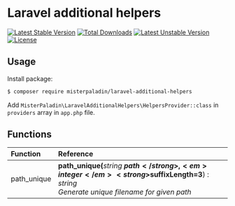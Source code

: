 # Laravel additional helpers

[![Latest Stable Version](https://poser.pugx.org/misterpaladin/laravel-additional-helpers/v/stable)](https://packagist.org/packages/misterpaladin/laravel-additional-helpers) [![Total Downloads](https://poser.pugx.org/misterpaladin/laravel-additional-helpers/downloads)](https://packagist.org/packages/misterpaladin/laravel-additional-helpers) [![Latest Unstable Version](https://poser.pugx.org/misterpaladin/laravel-additional-helpers/v/unstable)](https://packagist.org/packages/misterpaladin/laravel-additional-helpers) [![License](https://poser.pugx.org/misterpaladin/laravel-additional-helpers/license)](https://packagist.org/packages/misterpaladin/laravel-additional-helpers)

## Usage

Install package:

```bash
$ composer require misterpaladin/laravel-additional-helpers
```

Add `MisterPaladin\LaravelAdditionalHelpers\HelpersProvider::class` in `providers` array in `app.php` file.


## Functions

| Function | Reference |
|:-----------|:---------|
| path_unique | <strong>path_unique(</strong><em>string</em> <strong>$path</strong>, <em>integer</em> <strong>$suffixLength=3</strong>)</strong> : <em>string</em><br /><em>Generate unique filename for given path</em> |